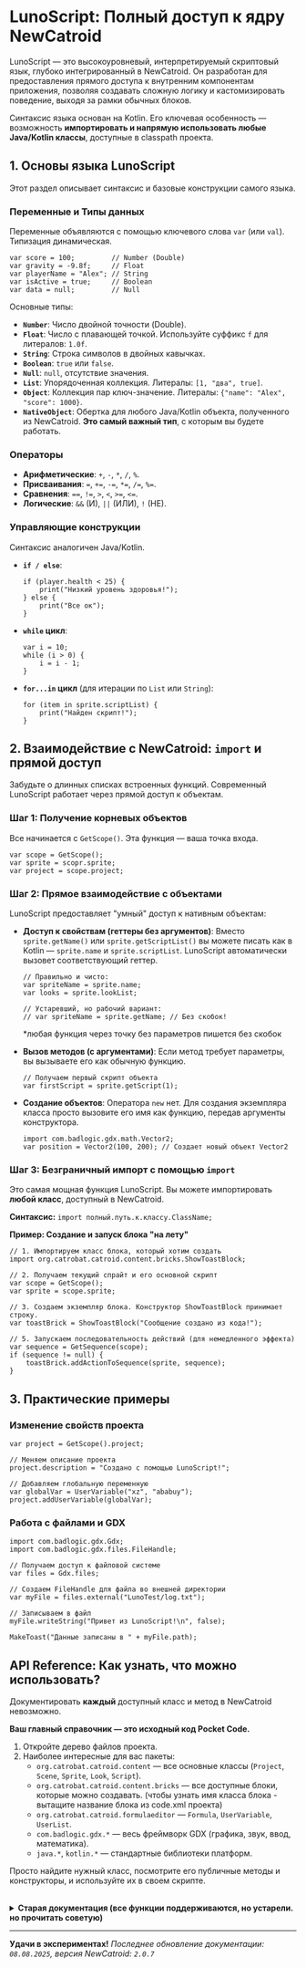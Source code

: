 # LunoScript: Полный доступ к ядру NewCatroid

LunoScript — это высокоуровневый, интерпретируемый скриптовый язык, глубоко интегрированный в NewCatroid. Он разработан для предоставления прямого доступа к внутренним компонентам приложения, позволяя создавать сложную логику и кастомизировать поведение, выходя за рамки обычных блоков.

Синтаксис языка основан на Kotlin. Его ключевая особенность — возможность **импортировать и напрямую использовать любые Java/Kotlin классы**, доступные в classpath проекта.

## 1. Основы языка LunoScript

Этот раздел описывает синтаксис и базовые конструкции самого языка.

### Переменные и Типы данных
Переменные объявляются с помощью ключевого слова `var` (или `val`). Типизация динамическая.

```Luno
var score = 100;         // Number (Double)
var gravity = -9.8f;     // Float
var playerName = "Alex"; // String
var isActive = true;     // Boolean
var data = null;         // Null
```

Основные типы:
*   **`Number`**: Число двойной точности (Double).
*   **`Float`**: Число с плавающей точкой. Используйте суффикс `f` для литералов: `1.0f`.
*   **`String`**: Строка символов в двойных кавычках.
*   **`Boolean`**: `true` или `false`.
*   **`Null`**: `null`, отсутствие значения.
*   **`List`**: Упорядоченная коллекция. Литералы: `[1, "два", true]`.
*   **`Object`**: Коллекция пар ключ-значение. Литералы: `{"name": "Alex", "score": 1000}`.
*   **`NativeObject`**: Обертка для любого Java/Kotlin объекта, полученного из NewCatroid. **Это самый важный тип**, с которым вы будете работать.

### Операторы
*   **Арифметические**: `+`, `-`, `*`, `/`, `%`.
*   **Присваивания**: `=`, `+=`, `-=`, `*=`, `/=`, `%=`.
*   **Сравнения**: `==`, `!=`, `>`, `<`, `>=`, `<=`.
*   **Логические**: `&&` (И), `||` (ИЛИ), `!` (НЕ).

### Управляющие конструкции
Синтаксис аналогичен Java/Kotlin.

*   **`if / else`**:
    ```Luno
    if (player.health < 25) {
        print("Низкий уровень здоровья!");
    } else {
        print("Все ок");
    }
    ```
*   **`while` цикл**:
    ```Luno
    var i = 10;
    while (i > 0) {
        i = i - 1;
    }
    ```
*   **`for...in` цикл** (для итерации по `List` или `String`):
    ```Luno
    for (item in sprite.scriptList) {
        print("Найден скрипт!");
    }
    ```

## 2. Взаимодействие с NewCatroid: `import` и прямой доступ

Забудьте о длинных списках встроенных функций. Современный LunoScript работает через прямой доступ к объектам.

### Шаг 1: Получение корневых объектов
Все начинается с `GetScope()`. Эта функция — ваша точка входа.

```Luno
var scope = GetScope();
var sprite = scopr.sprite;
var project = scope.project;
```

### Шаг 2: Прямое взаимодействие с объектами
LunoScript предоставляет "умный" доступ к нативным объектам:

*   **Доступ к свойствам (геттеры без аргументов)**: Вместо `sprite.getName()` или `sprite.getScriptList()` вы можете писать как в Kotlin — `sprite.name` и `sprite.scriptList`. LunoScript автоматически вызовет соответствующий геттер.
    ```Luno
    // Правильно и чисто:
    var spriteName = sprite.name;
    var looks = sprite.lookList;
    
    // Устаревший, но рабочий вариант:
    // var spriteName = sprite.getName; // Без скобок!
    ```
    *любая функция через точку без параметров пишется без скобок

*   **Вызов методов (с аргументами)**: Если метод требует параметры, вы вызываете его как обычную функцию.
    ```Luno
    // Получаем первый скрипт объекта
    var firstScript = sprite.getScript(1);
    ```

*   **Создание объектов**: Оператора `new` нет. Для создания экземпляра класса просто вызовите его имя как функцию, передав аргументы конструктора.
    ```Luno
    import com.badlogic.gdx.math.Vector2;
    var position = Vector2(100, 200); // Создает новый объект Vector2
    ```

### Шаг 3: Безграничный импорт с помощью `import`
Это самая мощная функция LunoScript. Вы можете импортировать **любой класс**, доступный в NewCatroid.

**Синтаксис:** `import полный.путь.к.классу.ClassName;`

**Пример: Создание и запуск блока "на лету"**

```Luno
// 1. Импортируем класс блока, который хотим создать
import org.catrobat.catroid.content.bricks.ShowToastBlock;

// 2. Получаем текущий спрайт и его основной скрипт
var scope = GetScope();
var sprite = scope.sprite;

// 3. Создаем экземпляр блока. Конструктор ShowToastBlock принимает строку.
var toastBrick = ShowToastBlock("Сообщение создано из кода!");

// 5. Запускаем последовательность действий (для немедленного эффекта)
var sequence = GetSequence(scope);
if (sequence != null) {
    toastBrick.addActionToSequence(sprite, sequence);
}
```

## 3. Практические примеры

### Изменение свойств проекта

```Luno
var project = GetScope().project;

// Меняем описание проекта
project.description = "Создано с помощью LunoScript!";

// Добавляем глобальную переменную
var globalVar = UserVariable("xz", "ababuy");
project.addUserVariable(globalVar);
```

### Работа с файлами и GDX

```Luno
import com.badlogic.gdx.Gdx;
import com.badlogic.gdx.files.FileHandle;

// Получаем доступ к файловой системе
var files = Gdx.files;

// Создаем FileHandle для файла во внешней директории
var myFile = files.external("LunoTest/log.txt");

// Записываем в файл
myFile.writeString("Привет из LunoScript!\n", false);

MakeToast("Данные записаны в " + myFile.path);
```

## API Reference: Как узнать, что можно использовать?

Документировать **каждый** доступный класс и метод в NewCatroid невозможно.

**Ваш главный справочник — это исходный код Pocket Code.**

1.  Откройте дерево файлов проекта.
2.  Наиболее интересные для вас пакеты:
    *   `org.catrobat.catroid.content` — все основные классы (`Project`, `Scene`, `Sprite`, `Look`, `Script`).
    *   `org.catrobat.catroid.content.bricks` — все доступные блоки, которые можно создавать. (чтобы узнать имя класса блока - вытащите название блока из code.xml проекта)
    *   `org.catrobat.catroid.formulaeditor` — `Formula`, `UserVariable`, `UserList`.
    *   `com.badlogic.gdx.*` — весь фреймворк GDX (графика, звук, ввод, математика).
    *   `java.*`, `kotlin.*` — стандартные библиотеки платформ.

Просто найдите нужный класс, посмотрите его публичные методы и конструкторы, и используйте их в своем скрипте.

<br>

<details>
<summary><b>Старая документация (все функции поддерживаются, но устарели. но прочитать советую)</b></summary>

***Примечание:*** *Эти функции оставлены для поддержки старых проектов. В новом коде настоятельно рекомендуется использовать прямой доступ к объектам и их методам, как описано выше.*

<br>

# LunoScript - Встраиваемый скриптовый язык для Android (Kotlin/Java)

LunoScript - это легковесный, интерпретируемый скриптовый язык с динамической типизацией, разработанный для встраивания в NewCatroid, написанные на Kotlin или Java. Он позволяет выполнять пользовательский код, управлять объектами приложения и расширять функциональность без перекомпиляции основного кода. Синтаксис LunoScript вдохновлен Kotlin, что делает его интуитивно понятным для Kotlin-разработчиков.

## Особенности

*   **Динамическая типизация:** Типы переменных определяются во время выполнения.
*   **Kotlin-подобный синтаксис:** Привычные конструкции для объявления переменных, условных операторов, циклов и функций.
*   **Работа с объектами:** Поддержка списков, объектов (карт), а также базовых классов и функций, определенных в LunoScript.
*   **Взаимодействие с Kotlin/Java:** Возможность передавать Kotlin/Java объекты в LunoScript (как `NativeObject`) и вызывать их методы (через специально определенные нативные функции).

## Основы языка LunoScript

### 1. Комментарии

Однострочные комментарии начинаются с `//`.

```Luno
// Это однострочный комментарий
var x = 10; // Это тоже комментарий
```

### 2. Переменные

Переменные объявляются с помощью ключевого слова `var`. Тип переменной определяется значением, которое ей присваивается.

```Luno
var message; // Переменная без начального значения (будет `null`)
var count = 10; // count - это Number
var name = "Luno"; // name - это String
var isActive = true; // isActive - это Boolean

count = count + 5;
name = "LunoScript";
```

### 3. Типы данных

LunoScript поддерживает следующие основные типы данных:

*   **`Number`**: Числа (хранятся как `Double` в Kotlin).
    ```Luno
    var pi = 3.14;
    var integer = 100;
    ```
*   **`String`**: Строки. Строковые литералы заключаются в двойные кавычки.
    ```Luno
    var greeting = "Hello, World!";
    var multiline = "Это\nмногострочная\nстрока.";
    ```
*   **`Boolean`**: Логические значения `true` и `false`.
    ```Luno
    var isReady = true;
    var hasErrors = false;
    ```
*   **`Null`**: Специальное значение `null`, представляющее отсутствие значения.
    ```Luno
    var data = null;
    ```
*   **`List`**: Упорядоченные коллекции значений (аналог массивов/списков).
    ```Luno
    var numbers = [1, 2, 3, 4, 5];
    var mixedList = [10, "строка", true, null, [100, 200]];
    print(numbers[0]); // Выведет: 1
    numbers[1] = 20;
    ```
*   **`Object`**: Коллекции пар "ключ-значение" (аналог карт/словарей). Ключи являются строками. Используются также для представления экземпляров классов.
    ```Luno
    var person = {"name": "Alex", "age": 30, "isDeveloper": true};
    print(person.name); // Выведет: Alex
    print(person["age"]); // Выведет: 30
    person.city = "New York"; // Добавление нового поля
    ```
*   **`Function`**: Функции, определенные пользователем.
*   **`Class`**: Классы, определенные пользователем.
*   **`NativeObject`**: Специальный тип для представления "сырых" Kotlin/Java объектов, переданных в LunoScript.
*   **`NativeCallable`**: Специальный тип для представления "сырых" Kotlin/Java функций, доступных из LunoScript.

### 4. Операторы

#### Арифметические операторы
*   `+` (сложение, конкатенация строк, конкатенация списков)
*   `-` (вычитание, унарный минус)
*   `*` (умножение, повторение строк, повторение списков)
*   `/` (деление)
*   `%` (остаток от деления)

```Luno
var sum = 10 + 5; // 15
var fullName = "Luno" + "Script"; // "LunoScript"
var repeated = "abc" * 3; // "abcabcabc"
var a = [1,2]; var b = [3,4]; var c = a + b; // [1,2,3,4]
var result = (100 - 20) / 2 * 3; // 120
```

#### Операторы присваивания
*   `=` (присвоить)
*   `+=`, `-=`, `*=`, `/=`, `%=` (составное присваивание)

```Luno
var x = 10;
x += 5; // x теперь 15
```

#### Операторы сравнения
*   `==` (равно)
*   `!=` (не равно)
*   `>` (больше)
*   `<` (меньше)
*   `>=` (больше или равно)
*   `<=` (меньше или равно)

#### Логические операторы
*   `&&` (логическое И)
*   `||` (логическое ИЛИ)
*   `!` (логическое НЕ)

```Luno
var age = 25;
var hasLicense = true;
if (age >= 18 && hasLicense) {
    print("Можно водить");
}
if (!hasLicense) {
    print("Нет прав");
}
```

### 5. Управляющие конструкции

#### `if / else`
```Luno
var temperature = 25;
if (temperature > 30) {
    print("Жарко!");
} else if (temperature > 20) {
    print("Тепло.");
} else {
    print("Прохладно.");
}
```

#### `while` цикл
```Luno
var i = 0;
while (i < 3) {
    print("i = " + i);
    i = i + 1;
}
```

#### `for...in` цикл
Используется для итерации по элементам списка или символам строки.
```Luno
var fruits = ["яблоко", "банан", "апельсин"];
for (fruit in fruits) {
    print(fruit);
}

for (char in "LUNO") {
    print("Символ: " + char);
}
```

#### `switch`
Работает аналогично `when` в Kotlin, но без автоматического "проваливания". `break` не обязателен для прекращения выполнения `case`.
```Luno
var day = "Monday";
switch (day) {
    case "Monday":
        print("Начало недели");
    case "Friday":
        print("Почти выходные!");
    case "Saturday", "Sunday": // Несколько значений для одного case
        print("Выходной!");
    default:
        print("Будний день.");
}
```

#### `break` и `continue`
*   `break;`: Прерывает выполнение текущего цикла (`while`, `for`) или `switch`.
*   `continue;`: Переходит к следующей итерации текущего цикла (`while`, `for`).

### 6. Функции

Функции объявляются с помощью ключевого слова `fun`.
```Luno
fun greet(name) {
    var message = "Привет, " + name + "!";
    return message;
}

var myGreeting = greet("Пользователь Luno");
print(myGreeting); // Выведет: Привет, Пользователь Luno!

fun doNothing() {
    // Эта функция ничего не возвращает явно (вернет null)
}
print(doNothing()); // Выведет: null
```

### 7. Классы (базовая поддержка)

Классы объявляются с помощью ключевого слова `class`. Конструктор определяется методом `init`. `this` используется для доступа к членам экземпляра.
```Luno
class Point {
    fun init(x, y) { // Конструктор
        this.x = x;
        this.y = y;
        print("Точка создана: " + this.x + ", " + this.y);
    }

    fun move(dx, dy) {
        this.x = this.x + dx;
        this.y = this.y + dy;
    }

    fun display() {
        return "Point(" + this.x + ", " + this.y + ")";
    }
}

var p1 = Point(10, 20); // Создание экземпляра, вызов init
print(p1.display());     // Вызов метода
p1.move(5, -5);
print("p1 после перемещения: " + p1.display());
print("Координата X точки p1: " + p1.x);

p1.color = "red"; // Поля можно добавлять динамически
print("Цвет точки p1: " + p1.color);
```

### 8. Доступ к элементам

*   **Списки:** `myList[index]`
*   **Объекты (карты):** `myObject.property` или `myObject["propertyName"]`
*   **Строки:** `myString[index]` (для получения символа)

### 9. Точка с запятой (`;`)
В большинстве случаев точка с запятой в конце инструкций опциональна. Но рекомендуется ее ставить, дабы избежать недоразумений

## Встроенные (нативные) функции

LunoScript предоставляет набор встроенных функций для взаимодействия с окружением и выполнения общих задач.

```Luno
// Формат описания:
// FunctionName(parameter1, parameter2?) -> ReturnType
//   Описание функции.
//   parameter1: Тип - Описание параметра.
//   parameter2 (опционально): Тип - Описание параметра.
//   Возвращает: Тип - Описание возвращаемого значения.
```

---

### Общие функции

*   **`print(value1, value2, ...)`**
    *   Выводит одно или несколько значений в лог Android (Log.d с тегом "LunoScript"). Значения разделяются пробелом.
    *   `value`: Любой тип LunoScript.
    *   Возвращает: `Null`.
    ```Luno
    print("Сообщение", 123, true);
    ```

*   **`len(collection)`**
    *   Возвращает длину строки, количество элементов в списке или количество полей в объекте.
    *   `collection`: `String`, `List` или `Object`.
    *   Возвращает: `Number`.
    ```Luno
    print(len("hello")); // 5
    print(len([1, 2, 3])); // 3
    print(len({"a":1, "b":2})); // 2
    ```

*   **`typeof(value)`**
    *   Возвращает строку, представляющую тип значения LunoScript.
    *   `value`: Любой тип LunoScript.
    *   Возвращает: `String` (например, "String", "Number", "List", "Object", "Boolean", "Null", "Function", "Class", "NativeObject", "NativeCallable").
    ```Luno
    print(typeof(10)); // "Number"
    print(typeof("abc")); // "String"
    print(typeof(null)); // "Null"
    ```

*   **`String(value)`**
    *   Преобразует значение в его строковое представление.
    *   `value`: Любой тип LunoScript.
    *   Возвращает: `String`.
    ```Luno
    var num = 123;
    var strNum = String(num); // "123"
    ```

*   **`Number(value)`**
    *   Преобразует значение в число.
    *   `value`: `Number`, `String` (пытается распарсить), `Boolean` (`true` -> 1, `false` -> 0), `Null` (-> 0). Для других типов возвращает `NaN`.
    *   Возвращает: `Number`.
    ```Luno
    var numStr = "42.5";
    var num = Number(numStr); // 42.5
    print(Number(true)); // 1.0
    ```

*   **`Boolean(value)`**
    *   Преобразует значение в его булево представление (истинность).
    *   `value`: Любой тип LunoScript.
    *   Возвращает: `Boolean`.
    *   Ложными (`false`) считаются: `null`, `false`, число `0`, пустая строка `""`, пустой список `[]`. Все остальное считается истинным (`true`).
    ```Luno
    print(Boolean(0)); // false
    print(Boolean("hello")); // true
    print(Boolean([])); // false
    ```

*   **`throw(message)`**
    *   Генерирует ошибку времени выполнения LunoScript с указанным сообщением.
    *   `message`: `String` - Сообщение об ошибке.
    *   (Не возвращает значение, прерывает выполнение).
    ```Luno
    throw("Это кастомная ошибка!");
    ```

### Функции для Android

*   **`GetAppContext()`**
    *   Возвращает нативный объект Android `Context` приложения.
    *   Возвращает: `NativeObject` (содержащий `android.content.Context`).
    *   *Примечание: Этот объект обычно используется как аргумент для других нативных функций, требующих контекст.*

*   **`MakeToast(message)`**
    *   Отображает короткое всплывающее сообщение (Toast) на экране.
    *   `message`: `String` - Текст сообщения.
    *   Возвращает: `Null`.
    ```Luno
    MakeToast("Привет из LunoScript!");
    ```

### Числовые функции (Парсинг и Проверки)

*   **`parseInt(string, radix?)`**
    *   Преобразует строку в целое число по указанному основанию.
    *   `string`: `String` - Строка для парсинга.
    *   `radix` (опционально): `Number` - Основание системы счисления (от 2 до 36). По умолчанию 10.
    *   Возвращает: `Number` (целое число или `NaN`, если парсинг не удался).
    ```Luno
    print(parseInt("101", 2)); // 5.0 (двоичное)
    print(parseInt("FF", 16)); // 255.0 (шестнадцатеричное)
    print(parseInt("42")); // 42.0
    print(parseInt("hello")); // NaN
    ```

*   **`parseFloat(value)`**
    *   Преобразует значение (обычно строку) в число с плавающей точкой. Пытается имитировать поведение `parseFloat` из JavaScript.
    *   `value`: `String` или `Number`. Если `Number`, возвращает его же. Другие типы сначала преобразуются в строку.
    *   Возвращает: `Number` (число или `NaN`).
    ```Luno
    print(parseFloat("3.14")); // 3.14
    print(parseFloat("  -10.5ignored")); // -10.5
    print(parseFloat("Infinity")); // Infinity
    print(parseFloat("text")); // NaN
    ```

*   **`isNaN(value)`**
    *   Проверяет, является ли значение `NaN` (Not-a-Number).
    *   `value`: `Number`. Для других типов всегда возвращает `false`.
    *   Возвращает: `Boolean`.
    ```Luno
    print(isNaN(0/0)); // true
    print(isNaN(10));  // false
    print(isNaN("text")); // false (т.к. "text" не Number)
    ```

*   **`isFinite(value)`**
    *   Проверяет, является ли значение конечным числом (не `Infinity`, не `-Infinity`, не `NaN`).
    *   `value`: `Number`. Для других типов всегда возвращает `false`.
    *   Возвращает: `Boolean`.
    ```Luno
    print(isFinite(100)); // true
    print(isFinite(1/0)); // false (Infinity)
    print(isFinite(Number("NaN"))); // false
    ```

### Математические функции

*   **`currentTimeMillis()`**
    *   Возвращает текущее время в миллисекундах (относительно эпохи Unix).
    *   Возвращает: `Number`.

*   **`sqrt(number)`**
    *   Вычисляет квадратный корень числа.
    *   `number`: `Number`.
    *   Возвращает: `Number` (или `NaN` для отрицательных чисел).

*   **`abs(number)`**
    *   Возвращает абсолютное значение (модуль) числа.
    *   `number`: `Number`.
    *   Возвращает: `Number`.

*   **`round(number)`**
    *   Округляет число до ближайшего целого.
    *   `number`: `Number`.
    *   Возвращает: `Number`.

*   **`floor(number)`**
    *   Округляет число вниз до ближайшего целого.
    *   `number`: `Number`.
    *   Возвращает: `Number`.

*   **`ceil(number)`**
    *   Округляет число вверх до ближайшего целого.
    *   `number`: `Number`.
    *   Возвращает: `Number`.

*   **`random()`**
    *   Возвращает случайное число с плавающей точкой в диапазоне от 0.0 (включительно) до 1.0 (исключительно).
    *   Возвращает: `Number`.

*   **`min(number1, number2, ...)`**
    *   Возвращает наименьшее из переданных чисел.
    *   `numberX`: `Number`. Требуется хотя бы один аргумент.
    *   Возвращает: `Number`.

*   **`max(number1, number2, ...)`**
    *   Возвращает наибольшее из переданных чисел.
    *   `numberX`: `Number`. Требуется хотя бы один аргумент.
    *   Возвращает: `Number`.

*   **`pow(base, exponent)`**
    *   Возводит число `base` в степень `exponent`.
    *   `base`: `Number`.
    *   `exponent`: `Number`.
    *   Возвращает: `Number`.

*   **Константы:**
    *   `PI`: Число Пи (приблизительно 3.14159).
    *   `E`: Число Эйлера (основание натурального логарифма, приблизительно 2.71828).

### Функции для работы со строками

*   **`toUpperCase(string)`**
    *   Преобразует строку в верхний регистр.
    *   `string`: `String`.
    *   Возвращает: `String`.

*   **`toLowerCase(string)`**
    *   Преобразует строку в нижний регистр.
    *   `string`: `String`.
    *   Возвращает: `String`.

*   **`trim(string)`**
    *   Удаляет пробелы в начале и конце строки.
    *   `string`: `String`.
    *   Возвращает: `String`.

*   **`startsWith(string, prefix)`**
    *   Проверяет, начинается ли строка `string` с подстроки `prefix`.
    *   `string`: `String`.
    *   `prefix`: `String`.
    *   Возвращает: `Boolean`.

*   **`endsWith(string, suffix)`**
    *   Проверяет, заканчивается ли строка `string` подстрокой `suffix`.
    *   `string`: `String`.
    *   `suffix`: `String`.
    *   Возвращает: `Boolean`.

*   **`stringContains(string, substring)`**
    *   Проверяет, содержит ли строка `string` подстроку `substring`.
    *   `string`: `String`.
    *   `substring`: `String`.
    *   Возвращает: `Boolean`.

*   **`replace(string, oldValue, newValue)`**
    *   Заменяет все вхождения подстроки `oldValue` на `newValue` в строке `string`.
    *   `string`: `String`.
    *   `oldValue`: `String`.
    *   `newValue`: `String`.
    *   Возвращает: `String`.

*   **`split(string, delimiter)`**
    *   Разбивает строку `string` на список подстрок, используя `delimiter` в качестве разделителя.
    *   `string`: `String`.
    *   `delimiter`: `String`.
    *   Возвращает: `List` из `String`.
    ```Luno
    var parts = split("яблоко,банан,апельсин", ",");
    // parts будет ["яблоко", "банан", "апельсин"]
    ```

*   **`substring(string, startIndex, endIndex?)`**
    *   Возвращает подстроку из `string`, начиная с `startIndex` (включительно) до `endIndex` (исключительно).
    *   `string`: `String`.
    *   `startIndex`: `Number` (целое).
    *   `endIndex` (опционально): `Number` (целое). Если не указан, то до конца строки.
    *   Возвращает: `String`.
    ```Luno
    var text = "Hello Luno";
    print(substring(text, 0, 5)); // "Hello"
    print(substring(text, 6));    // "Luno"
    ```

### Функции для работы со списками

*   **`listPush(list, element1, element2, ...)`**
    *   Добавляет один или несколько элементов в конец списка `list`. Изменяет исходный список.
    *   `list`: `List`.
    *   `elementX`: Любой тип LunoScript.
    *   Возвращает: `Number` (новая длина списка).

*   **`listPop(list)`**
    *   Удаляет и возвращает последний элемент из списка `list`. Изменяет исходный список.
    *   `list`: `List`.
    *   Возвращает: Удаленный элемент или `Null`, если список пуст.

*   **`listShift(list)`**
    *   Удаляет и возвращает первый элемент из списка `list`. Изменяет исходный список.
    *   `list`: `List`.
    *   Возвращает: Удаленный элемент или `Null`, если список пуст.

*   **`listUnshift(list, element1, element2, ...)`**
    *   Добавляет один или несколько элементов в начало списка `list`. Изменяет исходный список.
    *   `list`: `List`.
    *   `elementX`: Любой тип LunoScript.
    *   Возвращает: `Number` (новая длина списка).

*   **`listJoin(list, separator?)`**
    *   Объединяет все элементы списка `list` в одну строку.
    *   `list`: `List`.
    *   `separator` (опционально): `String` - Разделитель между элементами. По умолчанию ",".
    *   Возвращает: `String`.
    ```Luno
    var items = ["a", "b", "c"];
    print(listJoin(items));       // "a,b,c"
    print(listJoin(items, "-"));  // "a-b-c"
    ```

*   **`listSlice(list, startIndex, endIndex?)`**
    *   Возвращает неглубокую копию части списка `list` от `startIndex` (включительно) до `endIndex` (исключительно). Не изменяет исходный список.
    *   `list`: `List`.
    *   `startIndex`: `Number` (целое). Отрицательные значения отсчитываются с конца.
    *   `endIndex` (опционально): `Number` (целое). Если не указан, то до конца списка. Отрицательные значения отсчитываются с конца.
    *   Возвращает: Новый `List`.
    ```Luno
    var original = [0, 1, 2, 3, 4];
    var sliced = listSlice(original, 1, 3); // [1, 2]
    var slicedToEnd = listSlice(original, 2); // [2, 3, 4]
    print(original); // [0, 1, 2, 3, 4] (не изменен)
    ```

*   **`listReverse(list)`**
    *   Обращает порядок элементов в списке `list` **на месте** (изменяет исходный список).
    *   `list`: `List`.
    *   Возвращает: Тот же измененный `List`.

### Функции для работы с объектами

*   **`ObjectKeys(object)`**
    *   Возвращает список строк, представляющих ключи (имена свойств) объекта.
    *   `object`: `Object`.
    *   Возвращает: `List` из `String`.
    ```Luno
    var user = {"name": "Kate", "age": 28};
    var keys = ObjectKeys(user); // ["name", "age"] (порядок может варьироваться)
    ```

*   **`ObjectValues(object)`**
    *   Возвращает список значений свойств объекта.
    *   `object`: `Object`.
    *   Возвращает: `List` (элементы могут быть разных типов).
    ```Luno
    var user = {"name": "Kate", "age": 28};
    var values = ObjectValues(user); // ["Kate", 28.0] (порядок соответствует ObjectKeys)
    ```

*   **`ObjectHasProperty(object, key)`**
    *   Проверяет, есть ли у объекта `object` свойство с ключом `key`.
    *   `object`: `Object` или `NativeObject` (если это `Map`).
    *   `key`: `String`.
    *   Возвращает: `Boolean`.

### Функции JSON (базовая поддержка)

*   **`JSON_parse(jsonString)`**
    *   Преобразует строку `jsonString` в формате JSON в объект или список LunoScript.
    *   `jsonString`: `String`.
    *   Возвращает: `Object`, `List` или другой примитивный тип LunoScript (или `Null` при ошибке).
    *   *Примечание: Текущая реализация очень базовая и может не поддерживать все возможности JSON. Для сложного JSON рекомендуется обрабатывать его на стороне Kotlin/Java.*

*   **`JSON_stringify(value)`**
    *   Преобразует значение LunoScript в строку формата JSON.
    *   `value`: Любой тип LunoScript.
    *   Возвращает: `String`.
    *   *Примечание: Функции и сложные нативные объекты могут не сериализоваться корректно.*

### Функции для работы с "формулами" NewCatroid

*   **`Formula(formulaString)`**
    *   Создает нативный объект "формулы" из строки.
    *   `formulaString`: `String` - Строковое представление формулы.
    *   Возвращает: `NativeObject` (содержащий объект `Formula`).

*   **`RegisterFormula(uniqueName, displayName, defaultParamValues, defaultParamTypes, jsCode)`**
    *   Регистрирует новую "кастомную формулу" в системе.
    *   `uniqueName`: `String` - Уникальное имя для идентификации формулы.
    *   `displayName`: `String` - Отображаемое имя формулы.
    *   `defaultParamValues`: `List` из `String` - Список строковых значений по умолчанию для параметров. Количество параметров формулы определяется размером этого списка.
    *   `defaultParamTypes`: `List` из `String` - Список строк, представляющих типы параметров (например, "STRING", "NUMBER"). Должен иметь тот же размер, что и `defaultParamValues`.
    *   `jsCode`: `String` - JavaScript код, реализующий логику формулы.
    *   Возвращает: `Null`.
    ```Luno
    RegisterFormula(
        "myConcat",
        "My Concatenator",
        ["prefix_", "_suffix"], // Значения по умолчанию
        ["STRING", "STRING"],    // Типы
        "return String(p[0]) + 'DATA' + String(p[1]);"
    );
    ```

### Функции для работы с локальными переменными (NewCatroid)

*   **`SetLocalVar(name, value)`**: Устанавливает значение локальной переменной.
*   **`GetLocalVar(name)`**: Получает значение локальной переменной.
*   **`DeleteLocalVar(name)`**: Удаляет локальную переменную.
*   **`DeleteLocalVars()`**: Удаляет все локальные переменные.
*   **`GetLocalVarName(index)`**: Получает имя локальной переменной по индексу.
*   **`GetLocalVarValue(index)`**: Получает значение локальной переменной по индексу.

### Функции для взаимодействия с проектом NewCatroid (Project, Sprite, Look, Script)

*Функции этой категории возвращают или принимают `NativeObject`, представляющие соответствующие Kotlin/Java классы из настоящего проекта. Для работы с этими объектами (чтение полей, вызов методов) вам, скорее всего, понадобятся дополнительные нативные функции, специфичные для каждого типа объекта, либо вы будете использовать их как "непрозрачные" указатели для передачи в другие нативные функции.*

*   **`GetScope()` -> `NativeObject` (Scope)**: Возвращает текущий объект "Scope".
*   **`GetSprite(scope)` -> `NativeObject` (Sprite)**: Получает спрайт из указанного `scope` (тот, в котором запущен блок).
*   **`GetProject(scope)` -> `NativeObject` (Project)**: Получает проект из указанного `scope` (тот, в котором запущен блок).
*   **`ProjectGetDirectory(project)` -> `String`**: Получает директорию, в которой расположен проект.
*   **`ProjectSetDirectory(project, pathString)` -> `Null`**: Задает директорию проекту.
*   **`ProjectGetSceneList(project)` -> `List` из `NativeObject` (Scene)**: Получает список сцен в проекте.
*   **`ProjectGetSceneNames(project)` -> `List` из `String`**: Получает список из имен сцен в проекте.
*   **`ProjectAddScene(project, sceneNativeObject)` -> `Null`**: Добавляет сцену в проект.
*   **`ProjectRemoveScene(project, sceneNativeObject)` -> `Null`**: Удаляет сцену из проекта.
*   **`ProjectHasScene(project)` -> `Boolean`**: Проверяет, есть ли сцены в проекте.
*   **`ProjectGetDefaultScene(project)` -> `NativeObject` (Scene)**: Получает сцену по умолчанию из проекта.
*   **`ProjectGetUserVariables(project)` -> `List` из `NativeObject` (UserVariable)**: Получает переменные проекта (прямая ссылка!).
*   **`ProjectGetUserVariablesCopy(project)` -> `List` из `NativeObject` (UserVariable)**: Получает копию переменных проекта.
*   **`ProjectGetUserVariable(project, nameString)` -> `NativeObject` (UserVariable)**: Получает переменную из проекта по имени.
*   **`ProjectAddUserVariable(project, userVariableNativeObject)` -> `Null`**: Добавляет новую переменную.
*   **`ProjectRemoveUserVariable(project, nameString)` -> `Null`**: Удаляет переменную.
*   **`UserVariable(nameString?, valueString?)` -> `NativeObject` (UserVariable)**: Создает новый объект UserVariable.
*   **`ProjectGetUserLists(project)` -> `List` из `NativeObject` (UserList)**: Получает все списки проекта (прямая ссылка!).
*   **`ProjectGetUserListsCopy(project)` -> `List` из `NativeObject` (UserList)**: Получает все списки проекта.
*   **`ProjectGetUserList(project, nameString)` -> `NativeObject` (UserList)**: Получает список по имени.
*   **`ProjectAddUserList(project, userListNativeObject)` -> `Null`**: Добавляет новый список.
*   **`ProjectRemoveUserList(project, nameString)` -> `Null`**: Удаляет список.
*   **`UserList(nameString?, initialValuesList?)` -> `NativeObject` (UserList)**: Создает новый UserList. `initialValuesList` - это `List` из LunoScript.
*   **`ProjectResetUserData(project)` -> `Null`**: Сбрасывает данные пользователя.
*   **`ProjectGetSpriteListWithClones(project)` -> `List` из `NativeObject` (Sprite)**: Получает список спрайтов (включая клоны).
*   **`ProjectGetName(project)` -> `String`**: Получает имя проекта.
*   **`ProjectSetName(project, nameString)` -> `Null`**: Задает имя проекта
*   **`ProjectGetDescription(project)` -> `String`**: Получает описание.
*   **`ProjectSetDescription(project, descriptionString)` -> `Null`**: Задает описание.
*   **`ProjectGetNotesAndCredits(project)` -> `String`**: Получает `Notes and Credits`.
*   **`ProjectSetNotesAndCredits(project, notesString)` -> `Null`**: Задает `Notes and Credits`.
*   **`ProjectGetCatrobatLanguageVersion(project)` -> `String` (представление Double)**: Получает версию языка Catrobat.
*   **`ProjectSetCatrobatLanguageVersion(project, versionString)` -> `Null`**: Задает версию языка Catrobat (ожидает строку, конвертируемую в Double).
*   **`ProjectGetXmlHeader(project)` -> `NativeObject` (XmlHeader)**: Получает XmlHeader проекта.
*   **`ProjectSetXmlHeader(project, xmlHeaderNativeObject)` -> `Null`** Задает XmlHeader проекту.
*   **`ProjectGetFilesDir(project)` -> `String` (путь)**: Получает путь к директории "Файлов проекта".
*   **`ProjectGetLibsDir(project)` -> `String` (путь)**: Получает путь к директории "Библиотек" (сейчас они не рабочие).
*   **`ProjectGetFile(project, fileNameString)` -> `String` (путь к файлу)**: получает файл проекта.
*   **`ProjectGetLib(project, libNameString)` -> `String` (путь к библиотеке)**: получает библиотеку проекта.
*   **`ProjectCheckExtension(project, extensionNameString, versionString)` -> `String`**: проверяет расширение и добавляет его в случае необходимости.
*   **`ProjectAddFile(project, fileNativeObjectOrPathString)` -> `Null`**: добавляет файл проекта.
*   **`ProjectDeleteFile(project, fileOrPathString)` -> `Null`**: удаляет файл проекта.
*   **`File(pathString, childPathString?)` -> `NativeObject` (java.io.File)**: Создает объект файла.
*   **`FilePath(fileNativeObject)` -> `String`**: Возвращает абсолютный путь файла.
*   **`Rectangle(xNum, yNum, widthNum, heightNum)` -> `NativeObject` (Rectangle)**: Создает объект Rectangle.
*   **`ProjectGetScreenRectangle(project)` -> `NativeObject` (Rectangle)**: Получает фигуру экрана.
*   **`ProjectGetTags(project)` -> `List` из `NativeObject` (String Tag)**: получает тэги.
*   **`ProjectSetTags(project, listOfStringTags)` -> `Null`**: задает тэги.
*   **`ProjectGetSceneByName(project, nameString)` -> `NativeObject` (Scene)**: получает сцену по имени.
*   **`ProjectGetSceneById(project, idString)` -> `NativeObject` (Scene)** (idString будет преобразован в Int): получает сцену по айди
*   **`SpriteGetName(spriteNativeObject)` -> `String`**: получает имя спрайта.
*   **`Sprite(nameString)` -> `NativeObject` (Sprite)**: Создает новый Sprite с именем.
*   **`Sprite(existingSpriteNativeObject, sceneNativeObject)` -> `NativeObject` (Sprite)**: Создает Sprite на основе существующего в сцене.
*   **`Look(spriteNativeObject)` -> `NativeObject` (Look)**: Создает новый Look для спрайта.
*   **`SpriteGetLook(spriteNativeObject)` -> `NativeObject` (Look)**: Получает Look спрайта.
*   **`LookRemove(lookNativeObject)` -> `Null`**: удаляет образ.
*   **`LookGetLookData(lookNativeObject)` -> `NativeObject` (LookData)**: получает данные образа.
*   **`LookGetLookData2(lookNativeObject)` -> `NativeObject` (LookData)** получает данные хитбокса.
*   **`LookData(nameString, fileNativeObjectOrPathString)` -> `NativeObject` (LookData)**: Создает LookData.
*   **`LookDataGetName(lookDataNativeObject)` -> `String`**: получает имя LookData.
*   **`LookDataSetName(lookDataNativeObject, nameString)` -> `Null`**: задает имя LookData.
*   **`LookDataGetFile(lookDataNativeObject)` -> `NativeObject` (File)**: получает файл образа.
*   **`LookDataSetFile(lookDataNativeObject, fileNativeObjectOrPathString)` -> `Null`**: задает файл образа.
*   **`LookSetLookData(lookNativeObject, lookDataNativeObject)` -> `Null`**: задает образ.
*   **`LookSetLookData2(lookNativeObject, lookDataNativeObject)` -> `Null`**: задает хитбокс.
*   **`LookGetX(look)`/`Y`/`Width`/`Height`/`Rotation`/`Alpha`/`Brightness`/`Hue` -> `Number`**: получает определенные данные обьекта (позиция, ширина / высота, вращение, прозрачность, яркость, цвет).
*   **`LookGetVisible(look)`/`LookGetLookVisible(look)` -> `Boolean`**: показан или спрятан обьект
*   **`LookSetX(look, value)`/`Y`/`Width`/`Height`/`Rotation`/`Alpha`/`Brightness`/`Hue`/`Visible`/`LookVisible` -> `Null`**6 задает определенные данные обьекта (позиция, ширина / высота, вращение, прозрачность, яркость, цвет).
*   **`SpriteGetScriptList(sprite)` -> `List` из `NativeObject` (Script)**: получает список скриптов.
*   **`SpriteGetLookList(sprite)` -> `List` из `NativeObject` (Look)** получает список образов.
*   **`SpriteGetSoundList(sprite)` -> `List` из `NativeObject` (Sound)** (Sound еще не добавлен): получает список звуков.
*   **`SpriteGetUserVariables(sprite)` -> `List` из `NativeObject` (UserVariable)**: получает переменные спрайта.
*   **`SpriteGetUserLists(sprite)` -> `List` из `NativeObject` (UserList)**: получает списки спрайта.
*   **`ActionFactory()` -> `NativeObject` (ActionFactory)**: создает ActionFactory.
*   **`SpriteGetActionFactory(sprite)` -> `NativeObject` (ActionFactory)**: получает ActionFactory спрайта.
*   **`SpriteIsClone(sprite)` -> `Boolean`**: является ли спрайт клоном.
*   **`SpriteOriginal(sprite)` -> `NativeObject` (Sprite)** (оригинал, если это клон)
*   **`SpriteIsGliding(sprite)` -> `Boolean`**: используется ли блок "скользить" сейчас.
*   **`SpriteGetAllBricks(sprite)` -> `List` из `NativeObject` (Brick)**: получает все блоки.
*   **`SpriteGetUserVariable(sprite, nameString)` -> `NativeObject` (UserVariable)**: получает переменную спрайта.
*   **`SpriteAddUserVariable(sprite, userVariableNativeObject)` -> `Null`**: добавляет переменную спрайта.
*   **`SpriteAddUserList(sprite, userListNativeObject)` -> `Null`**: добавляет список спрайта.
*   **`SpriteGetUserList(sprite, nameString)` -> `NativeObject` (UserList)**: получает список спрайта.
*   **`SpriteAddScript(sprite, scriptNativeObject, indexNum?)` -> `Null`**: добавляет скрипт.
*   **`SpriteGetScript(sprite, indexNumString)` -> `NativeObject` (Script)**: получает скрипт.
*   **`SpriteRemoveAllScripts(sprite)` -> `Null`**: удаляет все скрипты.
*   **`SpriteRemoveScript(sprite, scriptNativeObject)` -> `Null`**: удаляет скрипт.
*   **`SpriteIsBackground(sprite)` -> `Boolean`**: является ли спрайт фоном.
*   **`ScriptGetBrickList(scriptNativeObject)` -> `List` из `NativeObject` (Brick)**: получает блоки скрипта.
*   **`ScriptRun(script, sprite, sequenceAction)` -> `Null`**: запускает скрипт (все блоки внутри него).
*   **`GetSequence(scope)` -> `NativeObject` (ScriptSequenceAction)**: получает текущий Sequence
*   **`ScriptSequenceAction(scriptNativeObject)` -> `NativeObject` (ScriptSequenceAction)**: создает ScriptSequenceAction
*   **`ScriptAddBrick(script, brick, indexNum?)` -> `Null`**: добавляет блок в скрипт
*   **`ScriptRemoveBrick(script, brick)` -> `Null`**: удаляет блок из скрипта
*   **`ScriptGetBrick(script, indexNumString)` -> `NativeObject` (Brick)**: получает блок из скрипта
*   **`UserVariableGetValue(userVariable)` -> `String`** (представление значения): получить значение переменной
*   **`UserVariableSetValue(userVariable, valueString)` -> `Null`**: задать значение переменной
*   **`Brick(brickTypeNameString, parametersList)` -> `NativeObject` (конкретный Brick)**: Создает экземпляр блока по его имени и списку параметров LunoScript.
*   **`RunBrick(brickNativeObject, spriteNativeObject, sequenceActionNativeObject)` -> `Null`**: Запускает блок (вызывает `addActionToSequence`).

# Все функции описанные выше называются по такиму правилу:
**`КлассФункция`**
например:
`Sprite.getScriptList(sprite)` (из Kotlin) в LunoScript будет `SpriteGetScriptList(sprite)`

# Типы блоков для Brick() #
Для класса Brick() доступны пока-что не все блоки NewCatroid.
поэтому вот список доступных с их параметрами:

*  **`ShowToastBlock(messageString)`**: Показывает всплывающее сообщение
*  **`AddEditBrick(nameString, valueString)`**: Добавляет текстовое поле в диалог
*  **`AddItemToUserListBrick(valueString)`**: Добавляет предмет в список
*  **`ArduinoSendDigitalValueBrick(nameString, valueString)`**: Посылает цифровой сигнал на Arduino
*  **`ArduinoSendPwmValueBrick(nameString, valueString)`**: Посылает аналоговый сигнал на Arduino
*  **`AskBrick(textString, variableUserVariable)`**: Открывает диалог (как блок "Спросить")
*  **`AskGemini2Brick(promptString, modelString, variableUserVariable)`**: Спрашивает Gemini
*  **`AskGPTBrick()`** СЛОМАН!
*  **`CloneBrick()`**: Клонирует спрайт

**В будущем этот список будет расширяться**

</details>

---
**Удачи в экспериментах!**
*Последнее обновление документации: `08.08.2025`, версия NewCatroid: `2.0.7`*
